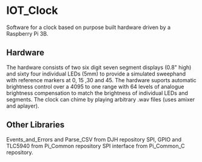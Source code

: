 # IOT_Clock
Software for a clock based on purpose built hardware driven by a Raspberry Pi 3B.

## Hardware
 The hardware consists of two six digit seven segment displays (0.8" high) and sixty four individual LEDs (5mm) to provide a simulated sweephand with reference markers at 0, 15 ,30 and 45.
 The hardware suports automatic brightness control over a 4095 to one range with 64 levels of analogue brightness compensation to match the brightness of individual LEDs and segments.
 The clock can chime by playing arbitrary .wav files (uses amixer and aplayer).

## Other Libraries
Events_and_Errors and Parse_CSV from DJH repository
SPI, GPIO and TLC5940 from Pi_Common repository
SPI interface from Pi_Common_C repository.
